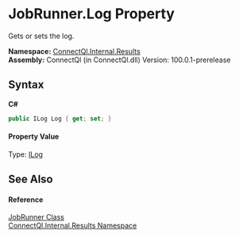 # JobRunner.Log Property 
 

Gets or sets the log.

**Namespace:**&nbsp;<a href="N_ConnectQl_Internal_Results">ConnectQl.Internal.Results</a><br />**Assembly:**&nbsp;ConnectQl (in ConnectQl.dll) Version: 100.0.1-prerelease

## Syntax

**C#**<br />
``` C#
public ILog Log { get; set; }
```


#### Property Value
Type: <a href="T_ConnectQl_Interfaces_ILog">ILog</a>

## See Also


#### Reference
<a href="T_ConnectQl_Internal_Results_JobRunner">JobRunner Class</a><br /><a href="N_ConnectQl_Internal_Results">ConnectQl.Internal.Results Namespace</a><br />